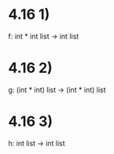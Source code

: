 # 4.16 1)
f: int * int list -> int list

# 4.16 2)
g: (int * int) list -> (int * int) list

# 4.16 3)
h: int list -> int list
